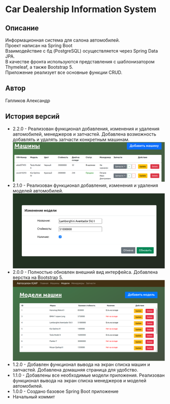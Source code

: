 # Car Dealership Information System

## Описание

Информационная система для салона автомобилей. \
Проект написан на Spring Boot \
Взаимодействие с бд (PostgreSQL) осуществляется через Spring Data JPA. \
В качестве фронта используются представления с шаблонизатором Thymeleaf, а также Bootstrap 5. \
Приложение реализует все основные функции CRUD.

## Автор

Гапликов Александр

## История версий


*  2.2.0 - Реализован функционал добавления, изменения и удаления автомобилей, менеджеров и запчастей. Добавлена возможность добавлять и удалять запчасти конкретным машинам. \
   ![Иллюстрация к проекту](readmeImages/im4.png)
*  2.1.0 - Реализован функционал добавления, изменения и удаления моделей автомобилей. \
   ![Иллюстрация к проекту](readmeImages/im3.png)
*  2.0.0 - Полностью обновлен внешний вид интерфейса. Добавлена верстка на Bootstrap 5. \
   ![Иллюстрация к проекту](readmeImages/im2.png)
*  1.2.0 - Добавлен функционал вывода на экран списка машин и запчастей. Добавлена домашняя страница для удобство.
*  1.1.0 - Добавлены все необходимые модели приложения. Реализован функционал вывода на экран списка менеджеров и моделей автомобилей.
*  1.0.0 - Создано базовое Spring Boot приложение
*  Начальный коммит